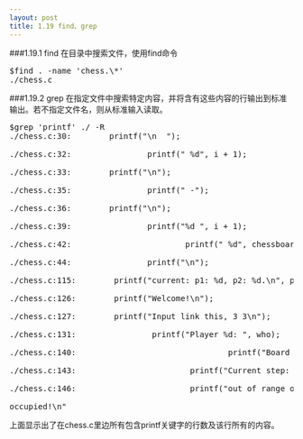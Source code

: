 ```yaml
---
layout: post
title: 1.19 find、grep
---
```

###1.19.1 find
在目录中搜索文件，使用find命令
<pre class='terminal bootcamp'>
<span class='codeline'>$find . -name 'chess.\*'</span>
<span class='bash-output'>./chess.c</span>
</pre>
###1.19.2 grep
在指定文件中搜索特定内容，并将含有这些内容的行输出到标准输出。若不指定文件名，则从标准输入读取。
<pre class='terminal bootcamp'>
<span class='codeline'>$grep 'printf' ./ -R</span>
<span class='bash-output'>./chess.c:30:        printf("\n  ");<br>
./chess.c:32:                printf(" %d", i + 1);<br>
./chess.c:33:        printf("\n");<br>
./chess.c:35:                printf(" -");<br>
./chess.c:36:        printf("\n");<br>
./chess.c:39:                printf("%d ", i + 1);<br>
./chess.c:42:                        printf(" %d", chessboard[i][j]);<br>
./chess.c:44:                printf("\n");<br>
./chess.c:115:        printf("current: p1: %d, p2: %d.\n", p1, p2);<br>
./chess.c:126:        printf("Welcome!\n");<br>
./chess.c:127:        printf("Input link this, 3 3\n");<br>
./chess.c:131:                printf("Player %d: ", who);<br>
./chess.c:140:                                printf("Board full!\n");<br>
./chess.c:143:                        printf("Current step: %d\n", step);<br>
./chess.c:146:                        printf("out of range or place <br>
occupied!\n"</span>
</pre>
上面显示出了在chess.c里边所有包含printf关键字的行数及该行所有的内容。
